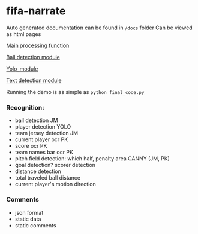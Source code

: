 # fifa-narrate
Auto generated documentation can be found in `/docs` folder
Can be viewed as html pages

[Main processing function](https://raw.githack.com/LemurPwned/fifa-narrate/master/docs/final_code.html?token=ACAM2YDHAUF7ROVP6NNG4QC5BU5DY)

[Ball detection module](docs/ball_detect.html)

[Yolo_module](docs/yolo.html)

[Text detection module](docs/text_detection.html)

Running the demo is as simple as 
`python final_code.py`


### Recognition:
* ball detection JM
* player detection YOLO
* team jersey detection JM
* current player ocr PK
* score ocr PK
* team names bar ocr PK
* pitch field detection: which half, penalty area CANNY (JM, PK)
* goal detection? scorer detection
* distance detection 
* total traveled ball distance 
* current player's motion direction 

### Comments
* json format 
* static data
* static comments
